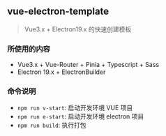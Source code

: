 ## vue-electron-template

> Vue3.x + Electron19.x 的快速创建模板

### 所使用的内容

- Vue3.x + Vue-Router + Pinia + Typescript + Sass
- Electron 19.x + ElectronBuilder

### 命令说明

- `npm run v-start`: 启动开发环境 VUE 项目
- `npm run e-start`: 启动开发环境 electron 项目
- `npm run build`: 执行打包
